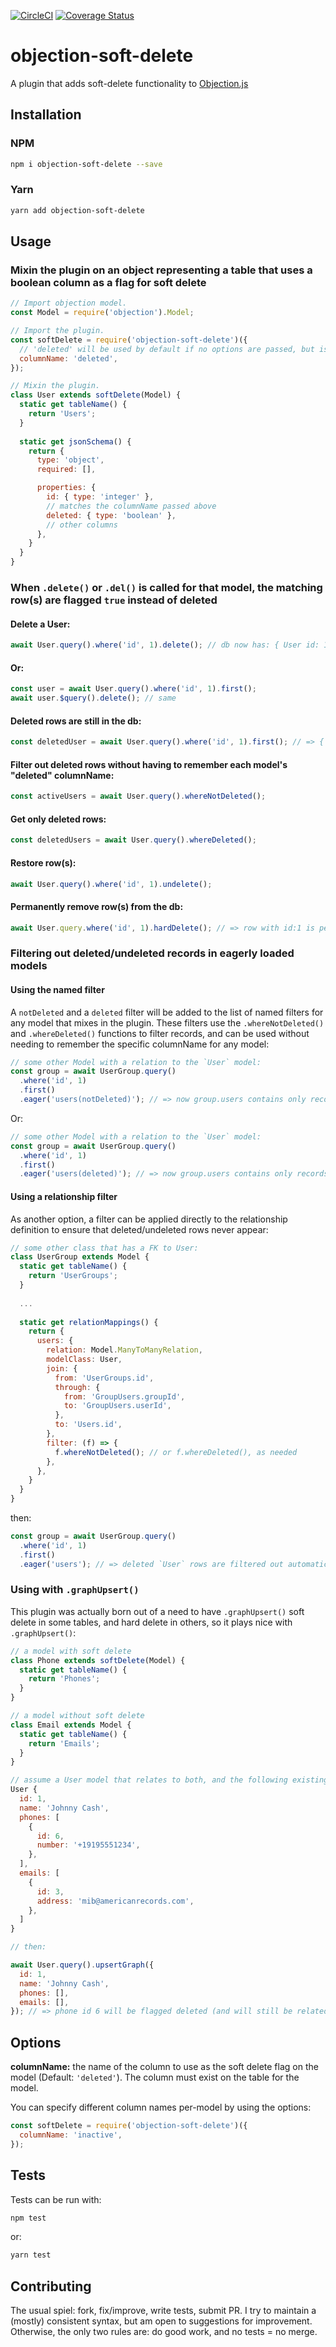 [![CircleCI](https://circleci.com/gh/griffinpp/objection-soft-delete/tree/master.svg?style=shield)](https://circleci.com/gh/griffinpp/objection-soft-delete/tree/master)
[![Coverage Status](https://coveralls.io/repos/github/griffinpp/objection-soft-delete/badge.svg?branch=master)](https://coveralls.io/github/griffinpp/objection-soft-delete?branch=master)

# objection-soft-delete
A plugin that adds soft-delete functionality to [Objection.js](https://github.com/Vincit/objection.js/)

## Installation

### NPM

```sh
npm i objection-soft-delete --save
```

### Yarn

```sh
yarn add objection-soft-delete
```

## Usage

### Mixin the plugin on an object representing a table that uses a boolean column as a flag for soft delete

```js
// Import objection model.
const Model = require('objection').Model;

// Import the plugin.
const softDelete = require('objection-soft-delete')({
  // 'deleted' will be used by default if no options are passed, but is shown here for clarity
  columnName: 'deleted',
});

// Mixin the plugin.
class User extends softDelete(Model) {
  static get tableName() {
    return 'Users';
  }
  
  static get jsonSchema() {
    return {
      type: 'object',
      required: [],

      properties: {
        id: { type: 'integer' },
        // matches the columnName passed above
        deleted: { type: 'boolean' },
        // other columns
      },
    }
  }
}
```

### When `.delete()` or `.del()` is called for that model, the matching row(s) are flagged `true` instead of deleted
#### Delete a User:
```js
await User.query().where('id', 1).delete(); // db now has: { User id: 1, deleted: true, ... }
```

#### Or:
```js
const user = await User.query().where('id', 1).first();
await user.$query().delete(); // same
```

#### Deleted rows are still in the db:
```js
const deletedUser = await User.query().where('id', 1).first(); // => { User id: 1, deleted: true, ... }
```

#### Filter out deleted rows without having to remember each model's "deleted" columnName:
```js
const activeUsers = await User.query().whereNotDeleted();
```

#### Get only deleted rows:
```js
const deletedUsers = await User.query().whereDeleted();
```

#### Restore row(s):
```js
await User.query().where('id', 1).undelete();
```

#### Permanently remove row(s) from the db:
```js
await User.query.where('id', 1).hardDelete(); // => row with id:1 is permanently deleted
```

### Filtering out deleted/undeleted records in eagerly loaded models

#### Using the named filter
A `notDeleted` and a `deleted` filter will be added to the list of named filters for any model that mixes in the plugin.  These filters use the `.whereNotDeleted()` and `.whereDeleted()` functions to filter records, and can be used without needing to remember the specific columnName for any model:
```js
// some other Model with a relation to the `User` model:
const group = await UserGroup.query()
  .where('id', 1)
  .first()
  .eager('users(notDeleted)'); // => now group.users contains only records that are not deleted
```

Or:
```js
// some other Model with a relation to the `User` model:
const group = await UserGroup.query()
  .where('id', 1)
  .first()
  .eager('users(deleted)'); // => now group.users contains only records that are deleted
```

#### Using a relationship filter
As another option, a filter can be applied directly to the relationship definition to ensure that deleted/undeleted rows never appear:
```js
// some other class that has a FK to User:
class UserGroup extends Model {
  static get tableName() {
    return 'UserGroups';
  }
  
  ...
  
  static get relationMappings() {
    return {
      users: {
        relation: Model.ManyToManyRelation,
        modelClass: User,
        join: {
          from: 'UserGroups.id',
          through: {
            from: 'GroupUsers.groupId',
            to: 'GroupUsers.userId',
          },
          to: 'Users.id',
        },
        filter: (f) => {
          f.whereNotDeleted(); // or f.whereDeleted(), as needed
        },
      },
    }
  }
}
```

then:
```js
const group = await UserGroup.query()
  .where('id', 1)
  .first()
  .eager('users'); // => deleted `User` rows are filtered out automatically without having to specify the filter here
```

### Using with `.graphUpsert()`
This plugin was actually born out of a need to have `.graphUpsert()` soft delete in some tables, and hard delete in others, so it plays nice with
`.graphUpsert()`:
```js
// a model with soft delete
class Phone extends softDelete(Model) {
  static get tableName() {
    return 'Phones';
  }
}

// a model without soft delete
class Email extends Model {
  static get tableName() {
    return 'Emails';
  }
}

// assume a User model that relates to both, and the following existing data:
User {
  id: 1,
  name: 'Johnny Cash',
  phones: [
    {
      id: 6,
      number: '+19195551234',
    },
  ],
  emails: [
    {
      id: 3,
      address: 'mib@americanrecords.com',
    },
  ]
}

// then:

await User.query().upsertGraph({
  id: 1,
  name: 'Johnny Cash',
  phones: [],
  emails: [],
}); // => phone id 6 will be flagged deleted (and will still be related to Johnny!), email id 3 will be removed from the database
```

## Options

**columnName:** the name of the column to use as the soft delete flag on the model (Default: `'deleted'`).  The column must exist on the table for the model.

You can specify different column names per-model by using the options:
```js
const softDelete = require('objection-soft-delete')({
  columnName: 'inactive',
});
```

## Tests

Tests can be run with:
```sh
npm test
```

or:

```sh
yarn test
```


## Contributing

The usual spiel: fork, fix/improve, write tests, submit PR.  I try to maintain a (mostly) consistent syntax, but am open to suggestions for improvement. Otherwise, the only two rules are: do good work, and no tests = no merge.
